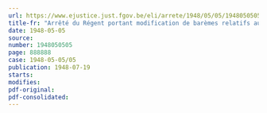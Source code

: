 ```yaml
---
url: https://www.ejustice.just.fgov.be/eli/arrete/1948/05/05/1948050505/justel
title-fr: "Arrêté du Régent portant modification de barèmes relatifs aux rémunérations du personnel rétribué par l'Etat"
date: 1948-05-05
source:
number: 1948050505
page: 888888
case: 1948-05-05/05
publication: 1948-07-19
starts:
modifies:
pdf-original:
pdf-consolidated:
---
```


